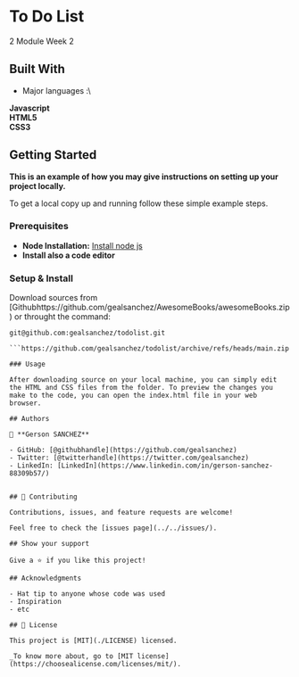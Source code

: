 # To Do List
2 Module Week 2

## Built With

- Major languages :\

**Javascript** \
  **HTML5**  
  **CSS3**

## Getting Started

**This is an example of how you may give instructions on setting up your project locally.**


To get a local copy up and running follow these simple example steps.

### Prerequisites

* **Node Installation:** [Install node js](https://nodejs.org/en/download/)
* **Install also a code editor**

### Setup & Install

Download sources from [Githubhttps://github.com/gealsanchez/AwesomeBooks/awesomeBooks.zip) or throught the command: 
```
git@github.com:gealsanchez/todolist.git

```https://github.com/gealsanchez/todolist/archive/refs/heads/main.zip

### Usage

After downloading source on your local machine, you can simply edit the HTML and CSS files from the folder. To preview the changes you make to the code, you can open the index.html file in your web browser.

## Authors

👤 **Gerson SANCHEZ**

- GitHub: [@githubhandle](https://github.com/gealsanchez)
- Twitter: [@twitterhandle](https://twitter.com/gealsanchez)
- LinkedIn: [LinkedIn](https://www.linkedin.com/in/gerson-sanchez-88309b57/)


## 🤝 Contributing

Contributions, issues, and feature requests are welcome!

Feel free to check the [issues page](../../issues/).

## Show your support

Give a ⭐️ if you like this project!

## Acknowledgments

- Hat tip to anyone whose code was used
- Inspiration
- etc

## 📝 License

This project is [MIT](./LICENSE) licensed.

_To know more about, go to [MIT license](https://choosealicense.com/licenses/mit/).

